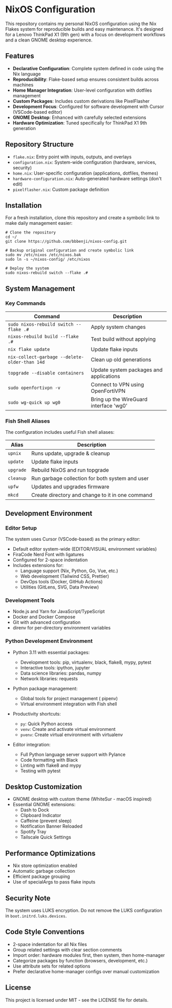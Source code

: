 # NixOS Configuration

This repository contains my personal NixOS configuration using the Nix Flakes system for reproducible builds and easy maintenance. It's designed for a Lenovo ThinkPad X1 (9th gen) with a focus on development workflows and a clean GNOME desktop experience.

## Features

- **Declarative Configuration**: Complete system defined in code using the Nix language
- **Reproducibility**: Flake-based setup ensures consistent builds across machines
- **Home Manager Integration**: User-level configuration with dotfiles management
- **Custom Packages**: Includes custom derivations like PixelFlasher
- **Development Focus**: Configured for software development with Cursor (VSCode-based editor)
- **GNOME Desktop**: Enhanced with carefully selected extensions
- **Hardware Optimization**: Tuned specifically for ThinkPad X1 9th generation

## Repository Structure

- `flake.nix`: Entry point with inputs, outputs, and overlays
- `configuration.nix`: System-wide configuration (hardware, services, security)
- `home.nix`: User-specific configuration (applications, dotfiles, themes)
- `hardware-configuration.nix`: Auto-generated hardware settings (don't edit)
- `pixelflasher.nix`: Custom package definition

## Installation

For a fresh installation, clone this repository and create a symbolic link to make daily management easier:

```shell
# Clone the repository
cd ~/
git clone https://github.com/bbbenji/nixos-config.git

# Backup original configuration and create symbolic link
sudo mv /etc/nixos /etc/nixos.bak
sudo ln -s ~/nixos-config/ /etc/nixos

# Deploy the system
sudo nixos-rebuild switch --flake .#
```

## System Management

### Key Commands

| Command                                       | Description                             |
| --------------------------------------------- | --------------------------------------- |
| `sudo nixos-rebuild switch --flake .#`        | Apply system changes                    |
| `nixos-rebuild build --flake .#`              | Test build without applying             |
| `nix flake update`                            | Update flake inputs                     |
| `nix-collect-garbage --delete-older-than 14d` | Clean up old generations                |
| `topgrade --disable containers`               | Update system packages and applications |
| `sudo openfortivpn -v`                        | Connect to VPN using OpenFortiVPN       |
| `sudo wg-quick up wg0`                        | Bring up the WireGuard interface 'wg0'  |

### Fish Shell Aliases

The configuration includes useful Fish shell aliases:

| Alias     | Description                                      |
| --------- | ------------------------------------------------ |
| `upnix`   | Runs update, upgrade & cleanup                   |
| `update`  | Update flake inputs                              |
| `upgrade` | Rebuild NixOS and run topgrade                   |
| `cleanup` | Run garbage collection for both system and user  |
| `upfw`    | Updates and upgrades firmware                    |
| `mkcd`    | Create directory and change to it in one command |

## Development Environment

### Editor Setup

The system uses Cursor (VSCode-based) as the primary editor:

- Default editor system-wide (EDITOR/VISUAL environment variables)
- FiraCode Nerd Font with ligatures
- Configured for 2-space indentation
- Includes extensions for:
  - Language support (Nix, Python, Go, Vue, etc.)
  - Web development (Tailwind CSS, Prettier)
  - DevOps tools (Docker, GitHub Actions)
  - Utilities (GitLens, SVG, Data Preview)

### Development Tools

- Node.js and Yarn for JavaScript/TypeScript
- Docker and Docker Compose
- Git with advanced configuration
- direnv for per-directory environment variables

### Python Development Environment

- Python 3.11 with essential packages:

  - Development tools: pip, virtualenv, black, flake8, mypy, pytest
  - Interactive tools: ipython, jupyter
  - Data science libraries: pandas, numpy
  - Network libraries: requests

- Python package management:

  - Global tools for project management ( pipenv)
  - Virtual environment integration with Fish shell

- Productivity shortcuts:

  - `py`: Quick Python access
  - `venv`: Create and activate virtual environment
  - `pvenv`: Create virtual environment with virtualenv

- Editor integration:
  - Full Python language server support with Pylance
  - Code formatting with Black
  - Linting with flake8 and mypy
  - Testing with pytest

## Desktop Customization

- GNOME desktop with custom theme (WhiteSur - macOS inspired)
- Essential GNOME extensions:
  - Dash to Dock
  - Clipboard Indicator
  - Caffeine (prevent sleep)
  - Notification Banner Reloaded
  - Spotify Tray
  - Tailscale Quick Settings

## Performance Optimizations

- Nix store optimization enabled
- Automatic garbage collection
- Efficient package grouping
- Use of specialArgs to pass flake inputs

## Security Note

The system uses LUKS encryption. Do not remove the LUKS configuration in `boot.initrd.luks.devices`.

## Code Style Conventions

- 2-space indentation for all Nix files
- Group related settings with clear section comments
- Import order: hardware modules first, then system, then home-manager
- Categorize packages by function (browsers, development, etc.)
- Use attribute sets for related options
- Prefer declarative home-manager configs over manual customization

## License

This project is licensed under MIT - see the LICENSE file for details.
